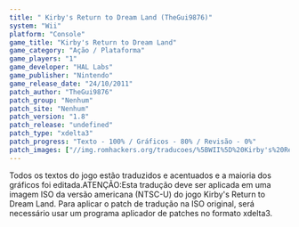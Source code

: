 ```yaml
---
title: " Kirby's Return to Dream Land (TheGui9876)"
system: "Wii"
platform: "Console"
game_title: "Kirby's Return to Dream Land"
game_category: "Ação / Plataforma"
game_players: "1"
game_developer: "HAL Labs"
game_publisher: "Nintendo"
game_release_date: "24/10/2011"
patch_author: "TheGui9876"
patch_group: "Nenhum"
patch_site: "Nenhum"
patch_version: "1.8"
patch_release: "undefined"
patch_type: "xdelta3"
patch_progress: "Texto - 100% / Gráficos - 80% / Revisão - 0%"
patch_images: ["//img.romhackers.org/traducoes/%5BWII%5D%20Kirby's%20Return%20to%20Dreamland%20-%20TheGui9876%20-%201.jpg","//img.romhackers.org/traducoes/%5BWII%5D%20Kirby's%20Return%20to%20Dreamland%20-%20TheGui9876%20-%202.jpg","//img.romhackers.org/traducoes/%5BWII%5D%20Kirby's%20Return%20to%20Dreamland%20-%20TheGui9876%20-%203.jpg"]
---
```

Todos os textos do jogo estão traduzidos e acentuados e a maioria dos gráficos foi editada.ATENÇÃO:Esta tradução deve ser aplicada em uma imagem ISO da versão americana (NTSC-U) do jogo Kirby's Return to Dream Land. Para aplicar o patch de tradução na ISO original, será necessário usar um programa aplicador de patches no formato xdelta3.